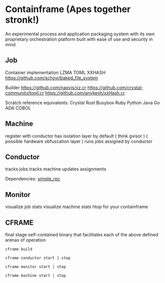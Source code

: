 # Containframe (Apes together stronk!)

An experimental process and application packaging system with its own proprietary orchestration platform built with ease of use and security in mind

## Job

Container implementation
    LZMA
    TOML
    XXHASH
    https://github.com/schovi/baked_file_system

Builder
    https://github.com/naqvis/xz.cr
    https://github.com/crystal-community/toml.cr
    https://github.com/anykeyh/xxHash.cr

Scratch reference equivalents:
    Crystal
    Rust
    Busybox
    Ruby
    Python
    Java
    Go
    ADA
    COBOL

## Machine

register with conductor
has isolation layer by default ( think gvisor ) ( possible hardware obfuscation layer )
runs jobs assigned by conductor

## Conductor

tracks jobs
tracks machine
updates assignments

Dependencies:
[simple_rpc](https://github.com/kostya/simple_rpc)

## Monitor

visualize job stats
visualize machine stats
htop for your containframe

## CFRAME 

final stage self-contained binary that facilitates each of the above defined arenas of operation

```cframe build```

```cframe conductor start | stop```

```cframe monitor start | stop```

```cframe machine start | stop```
